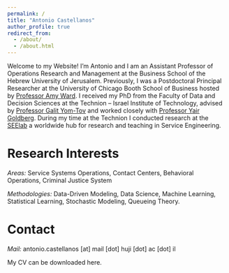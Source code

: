 ```yaml
---
permalink: /
title: "Antonio Castellanos"
author_profile: true
redirect_from: 
  - /about/
  - /about.html
---
```

Welcome to my Website! 
I’m Antonio and I am an Assistant Professor of Operations Research and Management at the Business School of the Hebrew University of Jerusalem. 
Previously, I was a Postdoctoral Principal Researcher at the University of Chicago Booth School of Business hosted by [Professor Amy Ward](https://voices.uchicago.edu/amyward/). I received my PhD from the Faculty of Data and Decision Sciences at the Technion – Israel Institute of Technology, advised by [Professor Galit Yom-Tov](https://gality.net.technion.ac.il/) and worked closely with [Professor Yair Goldberg](https://yairgo.net.technion.ac.i). During my time at the Technion I conducted research at the [SEElab](https://seelab.net.technion.ac.il) a worldwide hub for research and teaching in Service Engineering. 



Research Interests
======
*Areas:* Service Systems Operations, Contact Centers,  Behavioral Operations, Criminal Justice System

*Methodologies:* Data-Driven Modeling, Data Science, Machine Learning, Statistical Learning, Stochastic Modeling, Queueing Theory. 

Contact 
======
*Mail:* antonio.castellanos [at] mail [dot] huji [dot] ac [dot] il

My CV can be downloaded here.


